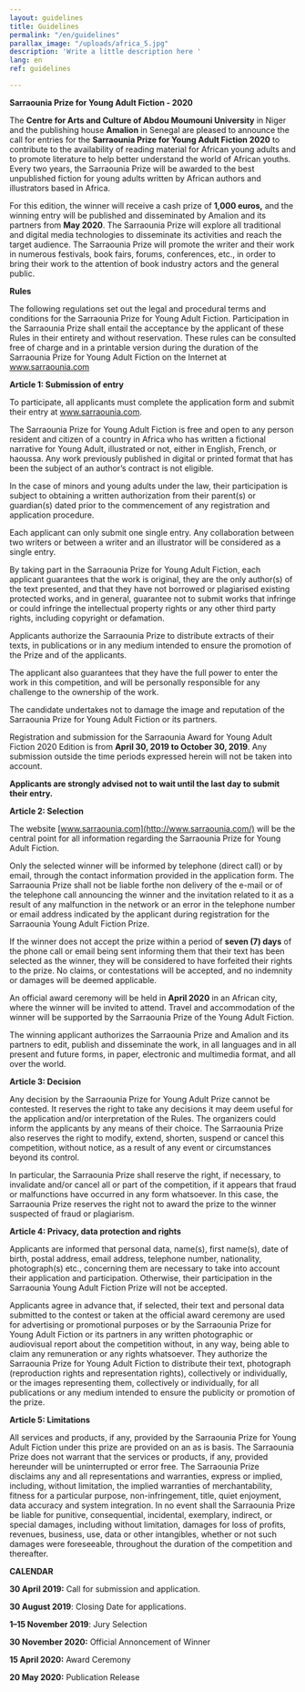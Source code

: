 ```yaml
---
layout: guidelines
title: Guidelines
permalink: "/en/guidelines"
parallax_image: "/uploads/africa_5.jpg"
description: 'Write a little description here '
lang: en
ref: guidelines

---
```

**Sarraounia Prize for Young Adult Fiction - 2020**

The **Centre for Arts and Culture of Abdou Moumouni University** in Niger and the publishing house **Amalion** in Senegal are pleased to announce the call for entries for the **Sarraounia Prize for Young Adult Fiction 2020** to contribute to the availability of reading material for African young adults and to promote literature to help better understand the world of African youths. Every two years, the Sarraounia Prize will be awarded to the best unpublished fiction for young adults written by African authors and illustrators based in Africa.

For this edition, the winner will receive a cash prize of **1,000 euros,** and the winning entry will be published and disseminated by Amalion and its partners from **May 2020**. The Sarraounia Prize will explore all traditional and digital media technologies to disseminate its activities and reach the target audience. The Sarraounia Prize will promote the writer and their work in numerous festivals, book fairs, forums, conferences, etc., in order to bring their work to the attention of book industry actors and the general public.

**Rules**

The following regulations set out the legal and procedural terms and conditions for the Sarraounia Prize for Young Adult Fiction. Participation in the Sarraounia Prize shall entail the acceptance by the applicant of these Rules in their entirety and without reservation. These rules can be consulted free of charge and in a printable version during the duration of the Sarraounia Prize for Young Adult Fiction on the Internet at www.sarraounia.com

**Article 1: Submission of entry**

To participate, all applicants must complete the application form and submit their entry at www.sarraounia.com.

The Sarraounia Prize for Young Adult Fiction is free and open to any person resident and citizen of a country in Africa who has written a fictional narrative for Young Adult, illustrated or not, either in English, French, or haoussa. Any work previously published in digital or printed format that has been the subject of an author’s contract is not eligible.

In the case of minors and young adults under the law, their participation is subject to obtaining a written authorization from their parent(s) or guardian(s) dated prior to the commencement of any registration and application procedure.

Each applicant can only submit one single entry. Any collaboration between two writers or between a writer and an illustrator will be considered as a single entry.

By taking part in the Sarraounia Prize for Young Adult Fiction, each applicant guarantees that the work is original, they are the only author(s) of the text presented, and that they have not borrowed or plagiarised existing protected works, and in general, guarantee not to submit works that infringe or could infringe the intellectual property rights or any other third party rights, including copyright or defamation.

Applicants authorize the Sarraounia Prize to distribute extracts of their texts, in publications or in any medium intended to ensure the promotion of the Prize and of the applicants.

The applicant also guarantees that they have the full power to enter the work in this competition, and will be personally responsible for any challenge to the ownership of the work.

The candidate undertakes not to damage the image and reputation of the Sarraounia Prize for Young Adult Fiction or its partners.

Registration and submission for the Sarraounia Award for Young Adult Fiction 2020 Edition is from **April 30, 2019 to October 30, 2019**. Any submission outside the time periods expressed herein will not be taken into account.

**Applicants are strongly advised not to wait until the last day to submit their entry.**

**Article 2: Selection**

The website [www.sarraounia.com](http://www.sarraounia.com/) will be the central point for all information regarding the Sarraounia Prize for Young Adult Fiction.

Only the selected winner will be informed by telephone (direct call) or by email, through the contact information provided in the application form. The Sarraounia Prize shall not be liable forthe non delivery of the e-mail or of the telephone call announcing the winner and the invitation related to it as a result of any malfunction in the network or an error in the telephone number or email address indicated by the applicant during registration for the Sarraounia Young Adult Fiction Prize.

If the winner does not accept the prize within a period of **seven (7) days** of the phone call or email being sent informing them that their text has been selected as the winner, they will be considered to have forfeited their rights to the prize. No claims, or contestations will be accepted, and no indemnity or damages will be deemed applicable.

An official award ceremony will be held in **April 2020** in an African city, where the winner will be invited to attend. Travel and accommodation of the winner will be supported by the Sarraounia Prize of the Young Adult Fiction.

The winning applicant authorizes the Sarraounia Prize and Amalion and its partners to edit, publish and disseminate the work, in all languages and in all present and future forms, in paper, electronic and multimedia format, and all over the world.

**Article 3: Decision**

Any decision by the Sarraounia Prize for Young Adult Prize cannot be contested. It reserves the right to take any decisions it may deem useful for the application and/or interpretation of the Rules. The organizers could inform the applicants by any means of their choice. The Sarraounia Prize also reserves the right to modify, extend, shorten, suspend or cancel this competition, without notice, as a result of any event or circumstances beyond its control.

In particular, the Sarraounia Prize shall reserve the right, if necessary, to invalidate and/or cancel all or part of the competition, if it appears that fraud or malfunctions have occurred in any form whatsoever. In this case, the Sarraounia Prize reserves the right not to award the prize to the winner suspected of fraud or plagiarism.

**Article 4: Privacy, data protection and rights**

Applicants are informed that personal data, name(s), first name(s), date of birth, postal address, email address, telephone number, nationality, photograph(s) etc., concerning them are necessary to take into account their application and participation. Otherwise, their participation in the Sarraounia Young Adult Fiction Prize will not be accepted.

Applicants agree in advance that, if selected, their text and personal data submitted to the contest or taken at the official award ceremony are used for advertising or promotional purposes or by the Sarraounia Prize for Young Adult Fiction or its partners in any written photographic or audiovisual report about the competition without, in any way, being able to claim any remuneration or any rights whatsoever. They authorize the Sarraounia Prize for Young Adult Fiction to distribute their text, photograph (reproduction rights and representation rights), collectively or individually, or the images representing them, collectively or individually, for all publications or any medium intended to ensure the publicity or promotion of the prize.

**Article 5: Limitations**

All services and products, if any, provided by the Sarraounia Prize for Young Adult Fiction under this prize are provided on an as is basis. The Sarraounia Prize does not warrant that the services or products, if any, provided hereunder will be uninterrupted or error free. The Sarraounia Prize disclaims any and all representations and warranties, express or implied, including, without limitation, the implied warranties of merchantability, fitness for a particular purpose, non-infringement, title, quiet enjoyment, data accuracy and system integration. In no event shall the Sarraounia Prize be liable for punitive, consequential, incidental, exemplary, indirect, or special damages, including without limitation, damages for loss of profits, revenues, business, use, data or other intangibles, whether or not such damages were foreseeable, throughout the duration of the competition and thereafter.

**CALENDAR**

**30 April 2019:** Call for submission and application.

**30 August 2019**: Closing Date for applications.

**1–15 November 2019**: Jury Selection

**30 November 2020:** Official Annoncement of Winner

**15 April 2020:** Award Ceremony

**20 May 2020:** Publication Release